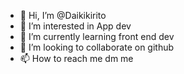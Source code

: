 - 👋 Hi, I’m @Daikikirito
- 👀 I’m interested in App dev
- 🌱 I’m currently learning front end dev 
- 💞️ I’m looking to collaborate on github
- 📫 How to reach me dm me

<!---
Daikikirito/Daikikirito is a ✨ special ✨ repository because its `README.md` (this file) appears on your GitHub profile.
You can click the Preview link to take a look at your changes.
--->
